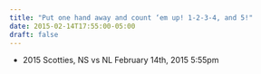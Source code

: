 ```yaml
---
title: "Put one hand away and count ‘em up! 1-2-3-4, and 5!"
date: 2015-02-14T17:55:00-05:00
draft: false
---
```

- 2015 Scotties, NS vs NL February 14th, 2015 5:55pm